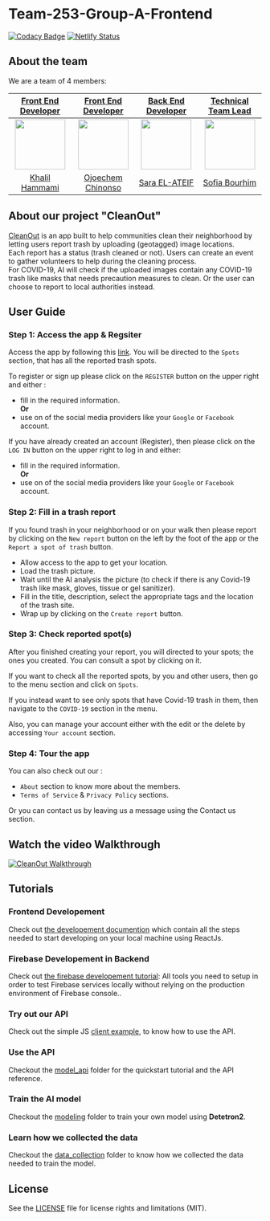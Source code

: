 # Team-253-Group-A-Frontend

[![Codacy Badge](https://api.codacy.com/project/badge/Grade/4f2d4d4adcda432290b07a179fab3e86)](https://app.codacy.com/gh/BuildForSDGCohort2/Team-253-Group-A-Frontend?utm_source=github.com&utm_medium=referral&utm_content=BuildForSDGCohort2/Team-253-Group-A-Frontend&utm_campaign=Badge_Grade_Dashboard)
[![Netlify Status](https://api.netlify.com/api/v1/badges/2b9a8ed1-cb18-488f-acd2-05a2a33b3218/deploy-status)](https://app.netlify.com/sites/awesome-jang-7f1fc2/deploys)

## About the team

We are a team of 4 members: 

|[Front End Developer](https://github.com/BuildForSDGCohort2/Team-253-Group-A-Frontend)|[Front End Developer](https://github.com/BuildForSDGCohort2/Team-253-Group-A-Frontend)| [Back End Developer](https://github.com/BuildForSDGCohort2/Team-253-Group-A-Backend)|[Technical Team Lead](https://github.com/BuildForSDGCohort2/Team-253-Group-A-Backend)|
|:-------------------------:|:-------------------------:|:-------------------------:|:-------------------------:|
|<img src="https://avatars1.githubusercontent.com/u/297917?s=460&v=4" width="100px" height="100px"> |  <img src="https://avatars2.githubusercontent.com/u/46009285?s=460&v=4" width="100px" height="100px"> | <img src="https://avatars2.githubusercontent.com/u/27445092?s=460&u=349cffccfccda38293e4aab20868a77b60079274&v=4" width="100px" height="100px"> | <img src="https://avatars1.githubusercontent.com/u/45902355?s=460&u=ffbc0cc593f575d67140e4197eec449a412a08c9v=4" width="100px" height="100px">|
|[Khalil Hammami](https://github.com/khammami)| [Ojoechem Chinonso](https://github.com/ChinonsoIg) | [Sara EL-ATEIF](https://github.com/elateifsara)| [Sofia Bourhim](https://github.com/SofiaBee-W) |

## About our project "CleanOut"

[CleanOut](https://awesome-jang-7f1fc2.netlify.app/) is an app built to help communities clean their neighborhood by letting users report trash by uploading (geotagged) image locations.  
Each report has a status (trash cleaned or not). Users can create an event to gather volunteers to help during the cleaning process.  
For COVID-19, AI will check if the uploaded images contain any COVID-19 trash like masks that needs precaution measures to clean. Or the user can choose to report to local authorities instead.

## User Guide

### Step 1: Access the app & Regsiter

Access the app by following this [link](https://awesome-jang-7f1fc2.netlify.app/).
You will be directed to the `Spots` section, that has all the reported trash spots.

To register or sign up please click on the `REGISTER` button on the upper right and either :  

- fill in the required information.        
  **Or**
- use on of the social media providers like your `Google` or `Facebook` account.  

If you have already created an account (Register), then please click on the `LOG IN` button on the upper right to log in and either:  

- fill in the required information.    
  **Or**  
- use on of the social media providers like your `Google` or `Facebook` account.    

### Step 2: Fill in a trash report

If you found trash in your neighborhood or on your walk then please report by clicking on the `New report` button on the left by the foot of the app or the `Report a spot of trash` button.  

- Allow access to the app to get your location.   
- Load the trash picture.   
- Wait until the AI analysis the picture (to check if there is any Covid-19 trash like mask, gloves, tissue or gel sanitizer).   
- Fill in the title, description, select the appropriate tags and the location of the trash site.   
- Wrap up by clicking on the `Create report` button.   

### Step 3: Check reported spot(s)

After you finished creating your report, you will directed to your spots; the ones you created. You can consult a spot by clicking on it.  

If you want to check all the reported spots, by you and other users, then go to the menu section and click on `Spots`.  

If you instead want to see only spots that have Covid-19 trash in them, then navigate to the `COVID-19` section in the menu.

Also, you can manage your account either with the edit or the delete by accessing `Your account` section. 

### Step 4: Tour the app

You can also check out our :  

- `About` section to know more about the members.    
- `Terms of Service` & `Privacy Policy` sections.    

Or you can contact us by leaving us a message using the Contact us section.

## Watch the video Walkthrough

[![CleanOut Walkthrough](http://img.youtube.com/vi/_3QrxiEiD-s/0.jpg)](https://youtu.be/_3QrxiEiD-s "CleanOut Walkthrough")

## Tutorials

### Frontend Developement

Check out [the developement documention](https://github.com/BuildForSDGCohort2/Team-253-Group-A-Frontend/blob/develop/documents/developpement.md) which contain all the steps needed to start developing on your local machine using ReactJs.

### Firebase Developement in Backend

Check out [the firebase developement tutorial](https://github.com/BuildForSDGCohort2/Team-253-Group-A-Backend/blob/develop/documents/FIREBASE-DEV-TUTORIAL.md): All tools you need to setup in order to test Firebase services locally without relying on the production environment of Firebase console..

### Try out our API 
Check out the simple JS [client example](https://github.com/BuildForSDGCohort2/Team-253-Group-A-Backend/tree/develop/ai_part/model_api/client), to know how to use the API.

### Use the API
Checkout the [model_api](https://github.com/BuildForSDGCohort2/Team-253-Group-A-Backend/tree/develop/ai_part/model_api) folder for the quickstart tutorial and the API reference.

### Train the AI model
Checkout the [modeling](https://github.com/BuildForSDGCohort2/Team-253-Group-A-Backend/tree/develop/ai_part/modeling) folder to train your own model using **Detetron2**.

### Learn how we collected the data
Checkout the [data_collection](https://github.com/BuildForSDGCohort2/Team-253-Group-A-Backend/tree/develop/ai_part/data_collection) folder to know how we collected the data needed to train the model.

## License

See the [LICENSE](https://github.com/BuildForSDGCohort2/Team-253-Group-A-Frontend/blob/develop/LICENSE) file for license rights and limitations (MIT).
